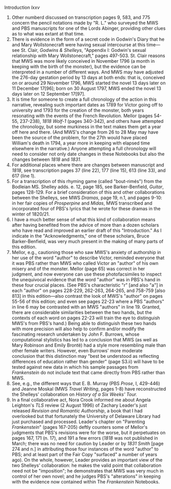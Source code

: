 Introduction *lxxv*

1.  Other numberd discussed on transcription pages 9, 583, and 775
    concern the pencil notations made by "R. L." who surveyed the MWS
    and PBS manuscripts for one of the Lords Abinger, providing other
    clues as to what was extant at that time.
2.  There is evidence in the form of a secret code in Godwin's Diary
    that he and Mary Wollstonecraft were having sexual intercourse at
    this time—see St. Clair, *Godwins & Shelleys*, "Appendix I: Godwin's
    sexual relationship with Mary Wollstonecraft," pages 497-503. St.
    Clair reasons that MWS was more likely conceived in November 1796 (a
    month in keeping with the birth of the monster), but the evidence
    can be interpreted in a number of different ways. And MWS may have
    adjusted the 276-day gestation period by 13 days at both ends: that
    is, conceived on or around 29 November 1796, MWS started the novel
    13 days later on 11 December 17[96]; born on 30 August 1797, MWS
    ended the novel 13 days later on 12 September 17[97].
3.  It is time for someone to create a full chronology of the action in
    this narrative, revealing such important dates as 1789 for Victor
    going off to university and 1793 for the creation of the monster,
    both years resonating with the events of the French Revolution.
    Mellor (pages 54-55, 237-238), *1818 Wolf-1* (pages 340-342), and
    others have attempted the chronology, but some murkiness in the text
    makes them get a year off here and there. (And MWS's change from 26
    to 28 May may have been the source of the problem, for the 27th
    would have placed William's death in 1794, a year more in keeping
    with elapsed time elsewhere in the narrative.) Anyone attempting a
    full chronology will need to consider not only date changes in these
    Notebooks but also the changes between *1818* and *1831.*
4.  For additional places where there are changes between manuscript and
    *1818*, see transcription pages 37 (line 22), 177 (line 15), 613
    (line 33), and 617 (line 1).
5.  For a transcription of this rhyming game (called "bout-rimés") from
    the Bodleian MS. Shelley adds. e. 12, page 185, see Barker-Benfield,
    *Guitar*, pages 128-129. For a brief consideration of this and other
    collaborations between the Shelleys, see MWS *Dramas*, page 19, n.1,
    and pages 9-10: in her fair copies of *Prosperpine* and *Midas*, MWS
    transcribed and incorporated four of PBS's lyrics that he wrote for
    these dramas in the winter of 1820/21.
6.  I have a much better sense of what this kind of collaboration means
    after having benefited from the advice of more than a dozen scholars
    who have read and improved an earlier draft of this "Introduction."
    As I indicate in the "Acknowledgments," one of these scholars, Bruce
    Barker-Benfield, was very much present in the making of many parts
    of this edition.
7.  Mellor, e.g., cautioning those who saw MWS's anxiety of authorship
    in her use of the word "author" to describe Victor, reminded
    everyone that it was PBS rather than MWS who called Victor an
    "author" of his own misery and of the monster. Mellor (page 65) was
    correct in her judgment, and now everyone can use these
    photofacsimiles to inspect the unequivocal evidence that the word
    "author" was in PBS's hand in these four crucial places. (See PBS's
    characteristic "r" [and also "a"] in each "author" on pages 228-229,
    262-263, 264-265, and 758-759 [also 813] in this edition—also
    contrast the look of MWS's "author" on pages 55-56 of this edition;
    and even see pages 22-23 where a PBS "authors" in line 6 may be
    contrasted with an MWS "authors" in line 19. Granted, there are
    considerable similarities between the two hands, but the contexts of
    each word on pages 22-23 will train the eye to distinguish MWS's
    from PBS's hand.) Being able to distinguish these two hands with
    more precision will also help to confirm and/or modify the
    fascinating research undertaken by John F. Burrows, whose
    computational stylistics has led to a conclusion that MWS (as well
    as Mary Robinson and Emily Brontë) had a style more resembling male
    than other female writers. However, even Burrows' more moderate
    conclusion that this distinction may "best be understood as
    reflecting differences of education rather than gender" (page S3.ii)
    will have to be tested against new data in which his sample passages
    from *Frankenstein* do not include text that came directly from PBS
    rather than MWS.
8.  See, e.g., the different ways that E. B. Murray (PBS *Prose*, I,
    429-446) and Jeanne Moskal (MWS *Travel Writing*, pages 1-8) have
    reconstructed the Shelleys' collaboration on *History of a Six
    Weeks' Tour.*
9.  In a final collaborative act, Nora Crook informed me about Angela
    Leighton's *TLS* review (2 August 1996) of Zachary Leader's just
    released *Revision and Romantic Authorship*, a book that I had
    overlooked but that fortunately the University of Delaware Library
    had just purchased and processed. Leader's chapter on "Parenting
    *Frankenstein*" (pages 167-205) deftly counters some of Mellor's
    judgments that PBS's revisions were for the worse, but it
    perpetuates on pages 167, 171 (n. 17), and 191 a few errors (*1818*
    was not published in March; there was no need for caution by Leader
    or by *1831 Smith* [page 274 and n.] in attributing those four
    instances of the word "author" to PBS; and at least part of the Fair
    Copy "surfaced" a number of years ago). On the whole, however,
    Leader provides an important view of the two Shelleys'
    collaboration: he makes the valid point that collaboration need not
    be "imposition"; he demonstrates that MWS was very much in control
    of her own novel; and he judges PBS's "alterations" in keeping with
    the evidence now contained within The *Frankenstein* Notebooks.


